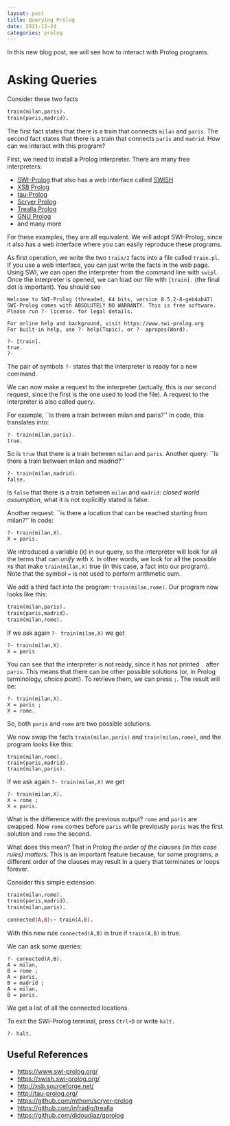 ```yaml
---
layout: post
title: Querying Prolog
date: 2021-12-24
categories: prolog
---
```

In this new blog post, we will see how to interact with Prolog programs.
<!-- In this new video, we will see how to interact with Prolog programs. -->

# Asking Queries
<!-- In a [previous post](https://damianoazzolini.github.io/prolog/2021/12/22/PrologGlossary.html) we have seen the basic Prolog terminology. -->
<!-- In particular, a Prolog program is a set of rules. -->
<!-- Recall that rules without a body are called facts. -->

Consider these two facts
```Prolog
train(milan,paris).
train(paris,madrid).
```

The first fact states that there is a train that connects `milan` and `paris`.
The second fact states that there is a train that connects `paris` and `madrid`.
How can we interact with this program?

First, we need to install a Prolog interpreter.
There are many free interpreters:
- [SWI-Prolog](https://www.swi-prolog.org/) that also has a web interface called [SWISH](https://swish.swi-prolog.org/)
- [XSB Prolog](http://xsb.sourceforge.net/)
- [tau-Prolog](http://tau-prolog.org/)
- [Scryer Prolog](https://github.com/mthom/scryer-prolog)
- [Trealla Prolog](https://github.com/infradig/trealla)
- [GNU Prolog](https://github.com/didoudiaz/gprolog)
- and many more

For these examples, they are all equivalent.
We will adopt SWI-Prolog, since it also has a web interface where you can easily reproduce these programs.

As first operation, we write the two `train/2` facts into a file called `train.pl`.
If you use a web interface, you can just write the facts in the web page.
Using SWI, we can open the interpreter from the command line with `swipl`.
Once the interpreter is opened, we can load our file with `[train].` (the final dot is important).
You should see
```
Welcome to SWI-Prolog (threaded, 64 bits, version 8.5.2-8-geb4ab47)
SWI-Prolog comes with ABSOLUTELY NO WARRANTY. This is free software.
Please run ?- license. for legal details.

For online help and background, visit https://www.swi-prolog.org
For built-in help, use ?- help(Topic). or ?- apropos(Word).

?- [train].
true.
?- 
```
The pair of symbols `?-` states that the interpreter is ready for a new command. 

We can now make a request to the interpreter (actually, this is our second request, since the first is the one used to load the file).
A request to the interpreter is also called *query*.

For example, ``is there a train between milan and paris?''
In code, this translates into:
```
?- train(milan,paris).
true.
```
So is `true` that there is a train between `milan` and `paris`. 
Another query: ``Is there a train between milan and madrid?''
```
?- train(milan,madrid).
false.
```
Is `false` that there is a train between `milan` and `madrid`: *closed world assumption*, what it is not explicitly stated is false.

Another request: ``is there a location that can be reached starting from milan?''
In code:
```
?- train(milan,X).
X = paris.
```

We introduced a variable (`X`) in our query, so the interpreter will look for all the terms that can *unify* with `X`.
In other words, we look for all the possible `X`s that make `train(milan,X)` true (in this case, a fact into our program).
Note that the symbol `=` is not used to perform arithmetic sum.

We add a third fact into the program: `train(milan,rome)`.
Our program now looks like this:
```Prolog
train(milan,paris).
train(paris,madrid).
train(milan,rome).
```

If we ask again `?- train(milan,X)` we get
```
?- train(milan,X).
X = paris
```

You can see that the interpreter is not ready, since it has not printed `.` after `paris`.
This means that there can be other possible solutions (or, in Prolog terminology, *choice point*).
To retrieve them, we can press `;`. 
The result will be:
```
?- train(milan,X).
X = paris ;
X = rome.
```
So, both `paris` and `rome` are two possible solutions.

We now swap the facts `train(milan,paris)` and `train(milan,rome)`, and the program looks like this:
```
train(milan,rome).
train(paris,madrid).
train(milan,paris).
```

If we ask again `?- train(milan,X)` we get
```
?- train(milan,X).
X = rome ;
X = paris.
```

What is the difference with the previous output? `rome` and `paris` are swapped.
Now `rome` comes before `paris` while previously `paris` was the first solution and `rome` the second.

What does this mean? That in Prolog *the order of the clauses (in this case rules) matters*.
This is an important feature because, for some programs, a different order of the clauses may result in a query that terminates or loops forever.

Consider this simple extension:
```Prolog
train(milan,rome).
train(paris,madrid).
train(milan,paris).

connected(A,B):- train(A,B).
```
With this new rule `connected(A,B)` is true if  `train(A,B)` is true.

We can ask some queries:
```
?- connected(A,B).
A = milan,
B = rome ;
A = paris,
B = madrid ;
A = milan,
B = paris.
```
We get a list of all the connected locations.

To exit the SWI-Prolog terminal, press `Ctrl+D` or write `halt.`
```
?- halt.
```

## Useful References
- https://www.swi-prolog.org/
- https://swish.swi-prolog.org/
- http://xsb.sourceforge.net/
- http://tau-prolog.org/
- https://github.com/mthom/scryer-prolog
- https://github.com/infradig/trealla
- https://github.com/didoudiaz/gprolog